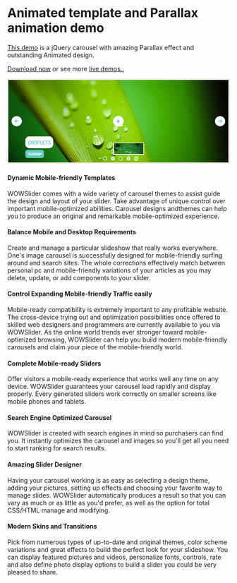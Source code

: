 # Animated template and Parallax animation demo

[This demo](http://wowslider.com/jquery-carousel-animated-parallax-demo.html) is a jQuery carousel with amazing Parallax effect
and outstanding Animated design. 

[Download now](http://wowslider.com/) or see more [live demos..](http://wowslider.com/demo.html)

<a href="http://wowslider.com/jquery-carousel-animated-parallax-demo.html">
  <img src="https://raw.githubusercontent.com/jq0/jquery-carousel-animated-parallax/master/jquery-carousel-animated-parallax.jpg">
</a>

#### Dynamic Mobile-friendly Templates
WOWSlider comes with a wide variety of carousel themes to assist guide the design and layout of your slider. Take advantage of unique control over important mobile-optimized abilities. Carousel designs andthemes can help you to produce an original and remarkable mobile-optimized experience.

#### Balance Mobile and Desktop Requirements
Create and manage a particular slideshow that really works everywhere. One's image carousel is successfully designed for mobile-friendly surfing around and search sites. The whole corrections effectively match between personal pc and mobile-friendly variations of your articles as you may delete, update, or add components to your slider.

#### Control Expanding Mobile-friendly Traffic easily
Mobile-ready compatibility is extremely important to any profitable website. The cross-device trying out and optimization possibilities once offered to skilled web designers and programmers are currently available to you via WOWSlider. As the online world trends ever stronger toward mobile-optimized browsing, WOWSlider can help you build modern mobile-friendly carousels and claim your piece of the mobile-friendly world.

#### Complete Mobile-ready Sliders
Offer visitors a mobile-ready experience that works well any time on any device. WOWSlider guarantees your carousel load rapidly and display properly. Every generated sliders work correctly on smaller screens like mobile phones and tablets.

#### Search Engine Optimized Carousel
WOWSlider is created with search engines in mind so purchasers can find you. It instantly optimizes the carousel and images so you'll get all you need to start ranking for search results.

#### Amazing Slider Designer
Having your carousel working is as easy as selecting a design theme, adding your pictures, setting up effects and choosing your favorite way to manage slides. WOWSlider automatically produces a result so that you can vary as much or as little as you'd prefer, as well as the option for total CSS/HTML manage and modifying.

#### Modern Skins and Transitions
Pick from numerous types of up-to-date and original themes, color scheme variations and great effects to build the perfect look for your slideshow. You can display featured pictures and videos, personalize fonts, controls, rate and also define photo display options to build a slider you could be very pleased to share.